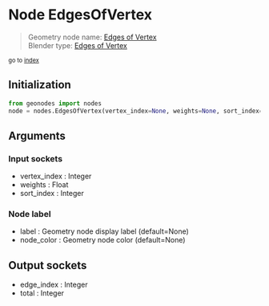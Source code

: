 
# Node EdgesOfVertex

> Geometry node name: [Edges of Vertex](https://docs.blender.org/manual/en/latest/modeling/geometry_nodes/mesh_topology/edges_of_vertex.html)<br>
  Blender type: [Edges of Vertex](https://docs.blender.org/api/current/bpy.types.GeometryNodeEdgesOfVertex.html)
  
<sub>go to [index](index.md)</sub>

## Initialization

```python
from geonodes import nodes
node = nodes.EdgesOfVertex(vertex_index=None, weights=None, sort_index=None, label=None, node_color=None)
```



## Arguments


### Input sockets

- vertex_index : Integer
- weights : Float
- sort_index : Integer

### Node label

- label : Geometry node display label (default=None)
- node_color : Geometry node color (default=None)

## Output sockets

- edge_index : Integer
- total : Integer
